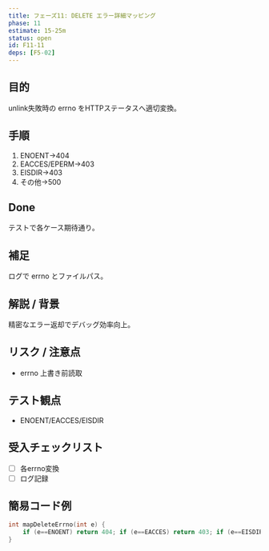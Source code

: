 ```yaml
---
title: フェーズ11: DELETE エラー詳細マッピング
phase: 11
estimate: 15-25m
status: open
id: F11-11
deps: [F5-02]
---
```


## 目的
unlink失敗時の errno をHTTPステータスへ適切変換。

## 手順
1. ENOENT→404
2. EACCES/EPERM→403
3. EISDIR→403
4. その他→500

## Done
テストで各ケース期待通り。

## 補足
ログで errno とファイルパス。

## 解説 / 背景
精密なエラー返却でデバッグ効率向上。

## リスク / 注意点
- errno 上書き前読取

## テスト観点
- ENOENT/EACCES/EISDIR

## 受入チェックリスト
- [ ] 各errno変換
- [ ] ログ記録

## 簡易コード例
```cpp
int mapDeleteErrno(int e) {
	if (e==ENOENT) return 404; if (e==EACCES) return 403; if (e==EISDIR) return 403; return 500;
}
```

